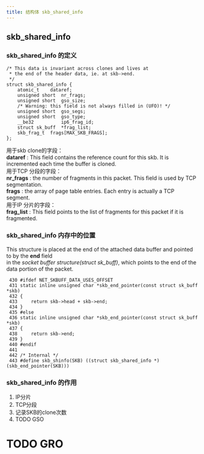 ```yaml
---
title: 结构体 skb_shared_info  
---
```

## skb_shared_info 

### skb_shared_info 的定义
```
/* This data is invariant across clones and lives at
 * the end of the header data, ie. at skb->end.
 */
struct skb_shared_info {
    atomic_t    dataref;
    unsigned short  nr_frags;
    unsigned short  gso_size;
    /* Warning: this field is not always filled in (UFO)! */
    unsigned short  gso_segs;
    unsigned short  gso_type;
    __be32          ip6_frag_id;
    struct sk_buff  *frag_list;
    skb_frag_t  frags[MAX_SKB_FRAGS];
};
```
用于skb clone的字段：   
**dataref** : This field contains the reference count for this skb. It is incremented each time the buffer is cloned.   
用于TCP 分段的字段：   
**nr_frags** : the number of fragments in this packet. This field is used by TCP segmentation.   
**frags** : the array of page table entries. Each entry is actually a TCP segment.   
用于IP 分片的字段：   
**frag_list** : This field points to the list of fragments for this packet if it is fragmented.      

### skb_shared_info 内存中的位置
This structure is placed at the end of the attached data buffer and pointed to by the **end** field    
in the *socket buffer structure(struct sk_buff)*, which points to the end of the data portion of the packet. 
```
 430 #ifdef NET_SKBUFF_DATA_USES_OFFSET
 431 static inline unsigned char *skb_end_pointer(const struct sk_buff *skb)
 432 {
 433     return skb->head + skb->end;
 434 }
 435 #else
 436 static inline unsigned char *skb_end_pointer(const struct sk_buff *skb)
 437 {
 438     return skb->end;
 439 }
 440 #endif
 441 
 442 /* Internal */
 443 #define skb_shinfo(SKB) ((struct skb_shared_info *)(skb_end_pointer(SKB)))
```
### skb_shared_info 的作用
1. IP分片
2. TCP分段
3. 记录SKB的clone次数 
4. TODO GSO

# TODO GRO   

